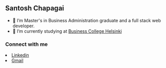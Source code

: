## Santosh Chapagai 

- 🔭 I’m Master's in Business Administration graduate and a full stack web developer.
- 🌱 I’m currently studying at <a href="https://en.bc.fi/">Business College Helsinki</a>

### Connect with me
<a href="https://www.linkedin.com/in/santosh-chapagai-44b313131/"><li>Linkedin</li></a>
<a href="mailto:santoshchapagai100@gmail.com"><li>Gmail</li></a>



<!--
**SantoshChapagai/SantoshChapagai** is a ✨ _special_ ✨ repository because its `README.md` (this file) appears on your GitHub profile.
![](https://visitor-badge.laobi.icu/badge?page_id=SantoshChapagai.SantoshChapagai)
Here are some ideas to get you started:

- 🔭 I’m currently working on ...
- 🌱 I’m currently learning ...
- 👯 I’m looking to collaborate on ...
- 🤔 I’m looking for help with ...
- 💬 Ask me about ...
- 📫 How to reach me: ...
- 😄 Pronouns: ...
- ⚡ Fun fact: ...
-->
